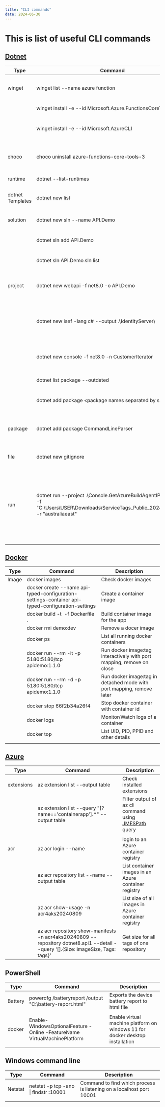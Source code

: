 ```yaml
---
title: "CLI commands"
date: 2024-06-30
---
```


# This is list of useful CLI commands

## [Dotnet](https://learn.microsoft.com/en-us/dotnet/core/tools/dotnet)

| Type          | Command     | Description |
| ------------- | ----------- | ----------- |
| winget | winget list --name azure function                         | List packages filtered by name   |
|        | winget install -e --id Microsoft.Azure.FunctionsCoreTools | Install package                  |
|        | winget install -e --id Microsoft.AzureCLI                 | Install Azure CLI latest version |
| | | |
| choco | choco uninstall azure-functions-core-tools-3 | Uninstall package using choco |
| | | |
| runtime | dotnet --list-runtimes | List .net runtimes |
| | | |
| dotnet Templates | dotnet new list | List all dotnet cli templates |
| | | |
| solution | dotnet new sln --name API.Demo | Create a new solution file  |
|          | dotnet sln add API.Demo        | Add project to the solution |
|          | dotnet sln API.Demo.sln list   | List projects in a sln file |
| | | |
| project | dotnet new webapi -f net8.0 -o API.Demo                | Create new dotnet webapi project                                    |
|         | dotnet new isef -lang c# --output .\IdentityServer\    | Create new project for dotnet identity server with entity framework |
|         | dotnet new console -f net8.0 -n CustomerIterator       | Create dotnet console application                                   |
|         | dotnet list package \--outdated                        | List outdated packages                                              |
|         | dotnet add package \<package names separated by space\>| Update outdated packages                                            |
| | | |
| package | dotnet add package CommandLineParser | Install a nuget package using dotnet CLI |
| | | |
| file | dotnet new gitignore | Add gitignore file |
| run | dotnet run --project .\Console.GetAzureBuildAgentIPs.csproj -- -f "C:\\Users\\USER\\Downloads\\ServiceTags_Public_20240805.json" -r "australiaeast" | Run console application passing arguments. Notice '--' separating the arguments for the console application |
| | | |


## [Docker](https://docs.docker.com/reference/cli/docker/buildx/build/)

| Type | Command | Description |
| - | - | - |
| Image | docker images                                                                                    | Check docker images                                                   |
|       | docker create --name api-typed-configuration-settings-container api-typed-configuration-settings | Create a container image                                              |
|       | docker build -t <image tag> -f Dockerfile .                                                      | Build container image for the app                                     |
|       | docker rmi demo:dev                                                                              | Remove a docer image                                                  |
|       | docker ps                                                                                        | List all running docker containers                                    |
|       | docker run --rm -it -p 5180:5180/tcp apidemo:1.1.0                                               | Run docker image:tag interactively with port mapping, remove on close |
|       | docker run --rm -d -p 5180:5180/tcp apidemo:1.1.0                                                | Run docker image:tag in detached mode with port mapping, remove later |
|       | docker stop 66f2b34a26f4                                                                         | Stop docker container with container id                               |
|       | docker logs <container-id>                                                                       | Monitor/Watch logs of a container                                     |
|       | docker top <container name>                                                                      | List UID, PID, PPID and other details                                 |
| | | |


## [Azure](https://learn.microsoft.com/en-us/cli/azure/reference-index?view=azure-cli-latest)

| Type | Command | Description |
| - | - | - |
| extensions | az extension list --output table                                     | Check installed extensions                                                                 |
|            | az extension list --query "[?name=='containerapp'].*" --output table | Filter output of az cli command using [JMESPath](https://jmespath.org/tutorial.html) query |
| | | |
| acr | az acr login --name <registry-name>                          | login to an Azure container registry                 |
|     | az acr repository list --name <registry-name> --output table | List container images in an Azure container registry |
|     | az acr show-usage -n acr4aks20240809                         | List size of all images in Azure container registry  |
|     | az acr repository show-manifests -n acr4aks20240809 --repository dotnet8.api1 --detail --query '[].{Size: imageSize, Tags: tags}' | Get size for all tags of one repository |


## PowerShell

| Type | Command | Description |
| - | - | - |
| Battery | powercfg /batteryreport /output "C:\battery-report.html" | Exports the device battery report to html file |
| | | |
| docker | Enable-WindowsOptionalFeature -Online -FeatureName VirtualMachinePlatform | Enable virtual machine platform on windows 11 for docker desktop installation |
| | | |


## Windows command line

| Type | Command | Description |
| - | - | - |
| Netstat | netstat -p tcp -ano \| findstr :10001 | Command to find which process is listening on a localhost port 10001 |
| | | |
